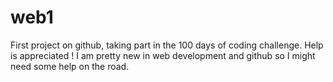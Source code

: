 # web1
First project on github, taking part in the 100 days of coding challenge. Help is appreciated !
I am pretty new in web development and github so I might need some help on the road. 
